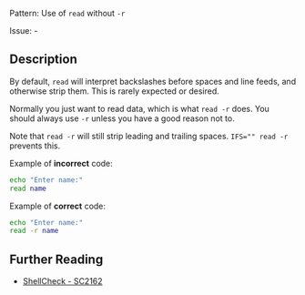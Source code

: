 Pattern: Use of `read` without `-r`

Issue: -

## Description

By default, `read` will interpret backslashes before spaces and line feeds, and otherwise strip them. This is rarely expected or desired.

Normally you just want to read data, which is what `read -r` does. You should always use `-r` unless you have a good reason not to.

Note that `read -r` will still strip leading and trailing spaces. `IFS="" read -r` prevents this.

Example of **incorrect** code:

```sh
echo "Enter name:"
read name
```

Example of **correct** code:

```sh
echo "Enter name:"
read -r name
```

## Further Reading

* [ShellCheck - SC2162](https://github.com/koalaman/shellcheck/wiki/SC2162)
